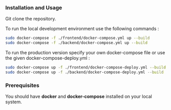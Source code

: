 ### Installation and Usage

Git clone the repository.

To run the local development environment use the following commands :

```bash
sudo docker-compose -f ./frontend/docker-compose.yml up --build
sudo docker-compose -f ./backend/docker-compose.yml up --build
```

To run the production version specify your own docker-compose file or use the given docker-compose-deploy.yml :

```bash
sudo docker-compose up -f ./frontend/docker-compose-deploy.yml --build
sudo docker-compose up -f ./backend/docker-compose-deploy.yml --build
```

### Prerequisites

You should have **docker** and **docker-compose** installed on your local system.
